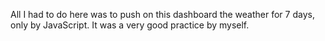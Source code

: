 All I had to do here was to push on this dashboard the weather for 7 days, only by JavaScript. 
It was a very good practice by myself.
